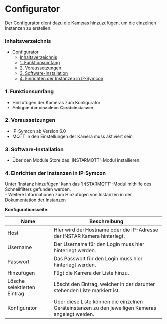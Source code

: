 # Configurator
   Der Configurator dient dazu die Kameras hinzuzufügen, um die einzelnen Instanzen zu erstellen.

### Inhaltsverzeichnis

- [Configurator](#configurator)
    - [Inhaltsverzeichnis](#inhaltsverzeichnis)
    - [1. Funktionsumfang](#1-funktionsumfang)
    - [2. Voraussetzungen](#2-voraussetzungen)
    - [3. Software-Installation](#3-software-installation)
    - [4. Einrichten der Instanzen in IP-Symcon](#4-einrichten-der-instanzen-in-ip-symcon)

### 1. Funktionsumfang

* Hinzufügen der Kameras zum Konfigurator
* Anlegen der einzelnen Geräteinstanzen

### 2. Voraussetzungen

- IP-Symcon ab Version 6.0
- MQTT in den Einstellungen der Kamera muss aktiviert sein

### 3. Software-Installation

* Über den Module Store das 'INSTARMQTT'-Modul installieren.

### 4. Einrichten der Instanzen in IP-Symcon

 Unter 'Instanz hinzufügen' kann das 'INSTARMQTT'-Modul mithilfe des Schnellfilters gefunden werden.  
	- Weitere Informationen zum Hinzufügen von Instanzen in der [Dokumentation der Instanzen](https://www.symcon.de/service/dokumentation/konzepte/instanzen/#Instanz_hinzufügen)

__Konfigurationsseite__:

Name     | Beschreibung
-------- | ------------------
Host         | HIer wird der Hostname oder die IP-Adresse der INSTAR Kamera hinterlegt.
Username | Der Username für den Login muss hier hinterlegt werden.
Passwort | Das Passwort für den Login muss hier hinterlegt werden.
Hinzufügen | Fügt die Kamera der Liste hinzu.
Lösche selektierten Eintrag | Löscht den Eintrag, welcher in der darunter stehenden Liste markiert ist.
Konfigurator | Über diese Liste können die einzelnen Geräteinstanzen zu den jeweiligen Kameras angelegt werden.